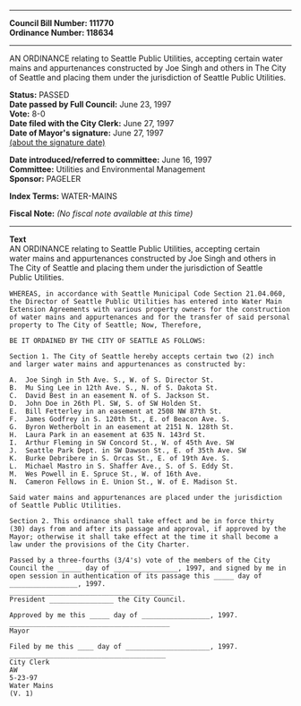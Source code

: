 * * * * *  
  
**Council Bill Number: [](#h0)[](#h2)111770**   
**Ordinance Number: 118634**  
  
* * * * *  
  
AN ORDINANCE relating to Seattle Public Utilities, accepting certain water mains and appurtenances constructed by Joe Singh and others in The City of Seattle and placing them under the jurisdiction of Seattle Public Utilities.  
  
**Status:** PASSED   
**Date passed by Full Council:** June 23, 1997   
**Vote:** 8-0   
**Date filed with the City Clerk:** June 27, 1997   
**Date of Mayor's signature:** June 27, 1997   
[(about the signature date)](/~public/approvaldate.htm)   
  
  
**Date introduced/referred to committee:** June 16, 1997   
**Committee:** Utilities and Environmental Management   
**Sponsor:** PAGELER   
  
**Index Terms:** WATER-MAINS  
  
**Fiscal Note:** *(No fiscal note available at this time)*  
  
* * * * *  
  
**Text**  
    AN ORDINANCE relating to Seattle Public Utilities, accepting certain  
    water mains and appurtenances constructed by Joe Singh and others in  
    The City of Seattle and placing them under the jurisdiction of Seattle  
    Public Utilities.  
  
    WHEREAS, in accordance with Seattle Municipal Code Section 21.04.060,  
    the Director of Seattle Public Utilities has entered into Water Main  
    Extension Agreements with various property owners for the construction  
    of water mains and appurtenances and for the transfer of said personal  
    property to The City of Seattle; Now, Therefore,  
  
    BE IT ORDAINED BY THE CITY OF SEATTLE AS FOLLOWS:  
  
    Section 1. The City of Seattle hereby accepts certain two (2) inch  
    and larger water mains and appurtenances as constructed by:  
  
    A.  Joe Singh in 5th Ave. S., W. of S. Director St.  
    B.  Mu Sing Lee in 12th Ave. S., N. of S. Dakota St.  
    C.  David Best in an easement N. of S. Jackson St.  
    D.  John Doe in 26th Pl. SW, S. of SW Holden St.  
    E.  Bill Fetterley in an easement at 2508 NW 87th St.  
    F.  James Godfrey in S. 120th St., E. of Beacon Ave. S.  
    G.  Byron Wetherbolt in an easement at 2151 N. 128th St.  
    H.  Laura Park in an easement at 635 N. 143rd St.  
    I.  Arthur Fleming in SW Concord St., W. of 45th Ave. SW  
    J.  Seattle Park Dept. in SW Dawson St., E. of 35th Ave. SW  
    K.  Burke Debribere in S. Orcas St., E. of 19th Ave. S.  
    L.  Michael Mastro in S. Shaffer Ave., S. of S. Eddy St.  
    M.  Wes Powell in E. Spruce St., W. of 16th Ave.  
    N.  Cameron Fellows in E. Union St., W. of E. Madison St.  
  
    Said water mains and appurtenances are placed under the jurisdiction  
    of Seattle Public Utilities.  
  
    Section 2. This ordinance shall take effect and be in force thirty  
    (30) days from and after its passage and approval, if approved by the  
    Mayor; otherwise it shall take effect at the time it shall become a  
    law under the provisions of the City Charter.  
  
    Passed by a three-fourths (3/4's) vote of the members of the City  
    Council the ______ day of ________________, 1997, and signed by me in  
    open session in authentication of its passage this _____ day of  
    _________________, 1997.  
    _________________________________________  
    President ________________ the City Council.  
  
    Approved by me this _____ day of _________________, 1997.  
    ________________________________________  
    Mayor  
  
    Filed by me this ____ day of _____________________, 1997.  
    _______________________________________  
    City Clerk  
    AW  
    5-23-97  
    Water Mains  
    (V. 1)  
